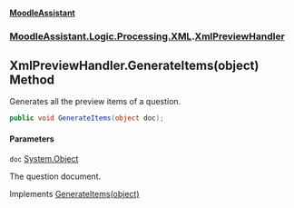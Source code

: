 #### [MoodleAssistant](index.md 'index')
### [MoodleAssistant.Logic.Processing.XML](MoodleAssistant.Logic.Processing.XML.md 'MoodleAssistant.Logic.Processing.XML').[XmlPreviewHandler](MoodleAssistant.Logic.Processing.XML.XmlPreviewHandler.md 'MoodleAssistant.Logic.Processing.XML.XmlPreviewHandler')

## XmlPreviewHandler.GenerateItems(object) Method

Generates all the preview items of a question.

```csharp
public void GenerateItems(object doc);
```
#### Parameters

<a name='MoodleAssistant.Logic.Processing.XML.XmlPreviewHandler.GenerateItems(object).doc'></a>

`doc` [System.Object](https://docs.microsoft.com/en-us/dotnet/api/System.Object 'System.Object')

The question document.

Implements [GenerateItems(object)](MoodleAssistant.Logic.Processing.IPreviewHandler.GenerateItems(object).md 'MoodleAssistant.Logic.Processing.IPreviewHandler.GenerateItems(object)')
